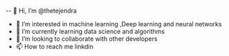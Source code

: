 -- 👋 Hi, I’m @thetejendra 
- 👀 I’m interested in machine learning ,Deep learning and neural networks
- 🌱 I’m currently learning data science and algorithms
- 💞️ I’m looking to collaborate with other developers
- 📫 How to reach me linkdin
